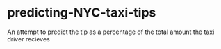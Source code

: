 # predicting-NYC-taxi-tips
An attempt to predict the tip as a percentage of the total amount the taxi driver recieves 
